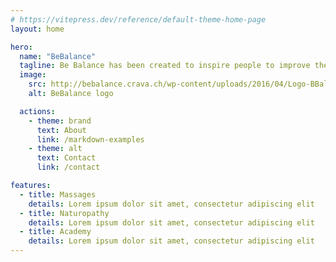 ```yaml
---
# https://vitepress.dev/reference/default-theme-home-page
layout: home

hero:
  name: "BeBalance"
  tagline: Be Balance has been created to inspire people to improve their lifestyle, making them healthier, happier and more conscious…
  image:
    src: http://bebalance.crava.ch/wp-content/uploads/2016/04/Logo-BBalance-White-150x150.png
    alt: BeBalance logo

  actions:
    - theme: brand
      text: About
      link: /markdown-examples
    - theme: alt
      text: Contact
      link: /contact

features:
  - title: Massages
    details: Lorem ipsum dolor sit amet, consectetur adipiscing elit
  - title: Naturopathy
    details: Lorem ipsum dolor sit amet, consectetur adipiscing elit
  - title: Academy
    details: Lorem ipsum dolor sit amet, consectetur adipiscing elit
---
```



